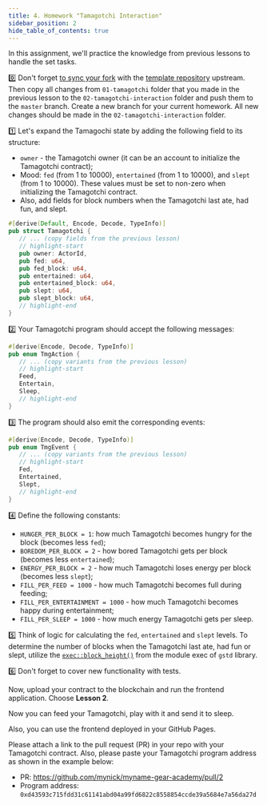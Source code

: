 ```yaml
---
title: 4. Homework "Tamagotchi Interaction"
sidebar_position: 2
hide_table_of_contents: true
---
```


In this assignment, we'll practice the knowledge from previous lessons to handle the set tasks.

0️⃣ Don't forget [to sync your fork](https://docs.github.com/en/pull-requests/collaborating-with-pull-requests/working-with-forks/syncing-a-fork) with the [template repository](https://github.com/gear-foundation/dapps-template-gear-academy) upstream. Then copy all changes from `01-tamagotchi` folder that you made in the previous lesson to the `02-tamagotchi-interaction` folder and push them to the `master` branch. Create a new branch for your current homework. All new changes should be made in the `02-tamagotchi-interaction` folder.

1️⃣ Let's expand the Tamagochi state by adding the following field to its structure:

- `owner` - the Tamagotchi owner (it can be an account to initialize the Tamagotchi contract);
- Mood: `fed` (from 1 to 10000), `entertained` (from 1 to 10000), and `slept` (from 1 to 10000). These values must be set to non-zero when initializing the Tamagotchi contract.
- Also, add fields for block numbers when the Tamagotchi last ate, had fun, and slept.

```rust title="02-tamagotchi-interaction/io/src/lib.rs"
#[derive(Default, Encode, Decode, TypeInfo)]
pub struct Tamagotchi {
   // ... (copy fields from the previous lesson)
   // highlight-start
   pub owner: ActorId,
   pub fed: u64,
   pub fed_block: u64,
   pub entertained: u64,
   pub entertained_block: u64,
   pub slept: u64,
   pub slept_block: u64,
   // highlight-end
}
```

2️⃣ Your Tamagotchi program should accept the following messages:

```rust title="02-tamagotchi-interaction/io/src/lib.rs"
#[derive(Encode, Decode, TypeInfo)]
pub enum TmgAction {
   // ... (copy variants from the previous lesson)
   // highlight-start
   Feed,
   Entertain,
   Sleep,
   // highlight-end
}
```

3️⃣ The program should also emit the corresponding events:

```rust title="02-tamagotchi-interaction/io/src/lib.rs"
#[derive(Encode, Decode, TypeInfo)]
pub enum TmgEvent {
   // ... (copy variants from the previous lesson)
   // highlight-start
   Fed,
   Entertained,
   Slept,
   // highlight-end
}
```

4️⃣ Define the following constants:

- `HUNGER_PER_BLOCK = 1`: how much Tamagotchi becomes hungry for the block (becomes less `fed`);
- `BOREDOM_PER_BLOCK = 2` - how bored Tamagotchi gets per block (becomes less `entertained`);
- `ENERGY_PER_BLOCK = 2` - how much Tamagotchi loses energy per block (becomes less `slept`);
- `FILL_PER_FEED = 1000` - how much Tamagotchi becomes full during feeding;
- `FILL_PER_ENTERTAINMENT = 1000` - how much Tamagotchi becomes happy during entertainment;
- `FILL_PER_SLEEP = 1000` - how much energy Tamagotchi gets per sleep.

5️⃣ Think of logic for calculating the `fed`, `entertained` and `slept` levels. To determine the number of blocks when the Tamagotchi last ate, had fun or slept, utilize the [`exec::block_height()`](https://docs.gear.rs/gstd/exec/fn.block_height.html) from the module exec of `gstd` library.

6️⃣ Don't forget to cover new functionality with tests.

Now, upload your contract to the blockchain and run the frontend application. Choose **Lesson 2**.

Now you can feed your Tamagotchi, play with it and send it to sleep.

Also, you can use the frontend deployed in your GitHub Pages.

Please attach a link to the pull request (PR) in your repo with your Tamagotchi contract. Also, please paste your Tamagotchi program address as shown in the example below:

- PR: <https://github.com/mynick/myname-gear-academy/pull/2>
- Program address: `0xd43593c715fdd31c61141abd04a99fd6822c8558854ccde39a5684e7a56da27d`
